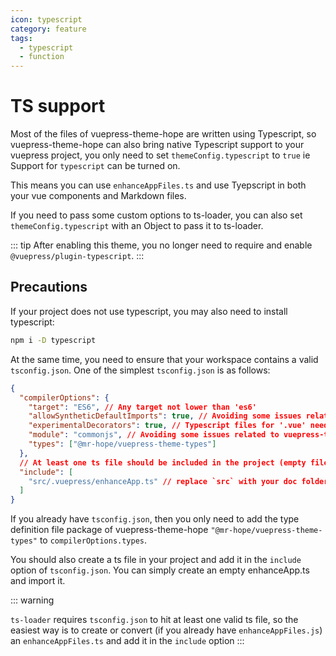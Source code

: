 ```yaml
---
icon: typescript
category: feature
tags:
  - typescript
  - function
---
```


# TS support

Most of the files of vuepress-theme-hope are written using Typescript, so vuepress-theme-hope can also bring native Typescript support to your vuepress project, you only need to set `themeConfig.typescript` to `true` ie Support for `typescript` can be turned on.

This means you can use `enhanceAppFiles.ts` and use Tyepscript in both your vue components and Markdown files.

If you need to pass some custom options to ts-loader, you can also set `themeConfig.typescript` with an Object to pass it to ts-loader.

::: tip
After enabling this theme, you no longer need to require and enable `@vuepress/plugin-typescript`.
:::

## Precautions

If your project does not use typescript, you may also need to install typescript:

```bash
npm i -D typescript
```

At the same time, you need to ensure that your workspace contains a valid `tsconfig.json`. One of the simplest `tsconfig.json` is as follows:

```json
{
  "compilerOptions": {
    "target": "ES6", // Any target not lower than 'es6'
    "allowSyntheticDefaultImports": true, // Avoiding some issues related to vuepress-types
    "experimentalDecorators": true, // Typescript files for '.vue' needs this option
    "module": "commonjs", // Avoiding some issues related to vuepress-types
    "types": ["@mr-hope/vuepress-theme-types"]
  },
  // At least one ts file should be included in the project (empty files are also acceptable)
  "include": [
    "src/.vuepress/enhanceApp.ts" // replace `src` with your doc folder
  ]
}
```

If you already have `tsconfig.json`, then you only need to add the type definition file package of vuepress-theme-hope `"@mr-hope/vuepress-theme-types"` to `compilerOptions.types`.

You should also create a ts file in your project and add it in the `include` option of `tsconfig.json`. You can simply create an empty enhanceApp.ts and import it.

::: warning

`ts-loader` requires `tsconfig.json` to hit at least one valid ts file, so the easiest way is to create or convert (if you already have `enhanceAppFiles.js`) an `enhanceAppFiles.ts` and add it in the `include` option
:::
